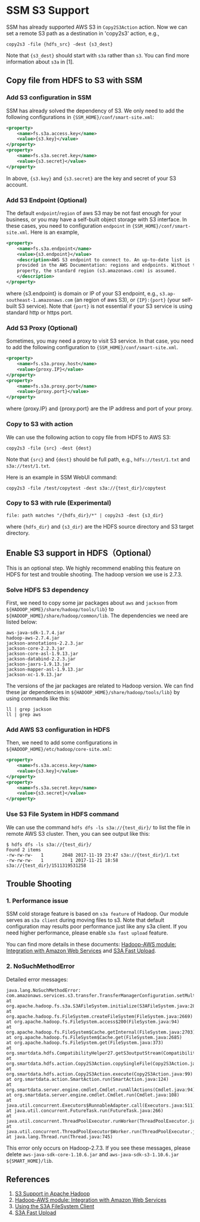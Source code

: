# SSM S3 Support

SSM has already supported AWS S3 in `Copy2S3Action` action. Now we can set a remote S3 path as a destination in 'copy2s3' action, e.g.,

```
copy2s3 -file {hdfs_src} -dest {s3_dest}
```

Note that `{s3_dest}` should start with `s3a` rather than `s3`. You can find more information about `s3a` in [1].

## Copy file from HDFS to S3 with SSM

### Add S3 configuration in SSM

SSM has already solved the dependency of S3. We only need to add the following configurations in `{SSM_HOME}/conf/smart-site.xml`:

```xml
<property>
    <name>fs.s3a.access.key</name>
    <value>{s3.key}</value>
</property>
<property>
    <name>fs.s3a.secret.key</name>
    <value>{s3.secret}</value>
</property>
```

In above, `{s3.key}` and `{s3.secret}` are the key and secret of your S3 account.

### Add S3 Endpoint (Optional)

The default `endpoint`/`region` of aws S3 may be not fast enough for your business, or you may have a self-built object storage with S3 interface. In these cases, you need to configuration `endpoint` in `{SSM_HOME}/conf/smart-site.xml`. Here is an example,

```xml
<property>
    <name>fs.s3a.endpoint</name>
    <value>{s3.endpoint}</value>
    <description>AWS S3 endpoint to connect to. An up-to-date list is
    provided in the AWS Documentation: regions and endpoints. Without this
    property, the standard region (s3.amazonaws.com) is assumed.
    </description>
</property>
```

where {s3.endpoint} is domain or IP of your S3 endpoint, e.g., `s3.ap-southeast-1.amazonaws.com` (an region of aws S3), or `{IP}:{port}` (your self-built S3 service). Note that `{port}` is not essential if your S3 service is using standard http or https port.

### Add S3 Proxy (Optional)

Sometimes, you may need a proxy to visit S3 service. In that case, you need to add the following configuration to `{SSM_HOME}/conf/smart-site.xml`.

```xml
<property>
    <name>fs.s3a.proxy.host</name>
    <value>{proxy.IP}</value>
</property>
<property>
    <name>fs.s3a.proxy.port</name>
    <value>{proxy.port}</value>
</property>
```

where {proxy.IP} and {proxy.port} are the IP address and port of your proxy.

### Copy to S3 with action

We can use the following action to copy file from HDFS to AWS S3:

```shell
copy2s3 -file {src} -dest {dest}
```

Note that `{src}` and `{dest}` should be full path, e.g., `hdfs://test/1.txt` and `s3a://test/1.txt`.

Here is an example in SSM WebUI command:

```shell
copy2s3 -file /test/copytest -dest s3a://{test_dir}/copytest
```

### Copy to S3 with rule (Experimental)

```shell
file: path matches "/{hdfs_dir}/*" | copy2s3 -dest {s3_dir}
```

where `{hdfs_dir}` and `{s3_dir}` are the HDFS source directory and S3 target directory.

## Enable S3 support in HDFS（Optional）

This is an optional step. We highly recommend enabling this feature on HDFS for test and trouble shooting. The hadoop version we use is 2.7.3.

### Solve HDFS S3 dependency

First, we need to copy some jar packages about `aws` and `jackson` from `${HADOOP_HOME}/share/hadoop/tools/lib}` to `${HADOOP_HOME}/share/hadoop/common/lib`. The dependencies we need are listed below:

```
aws-java-sdk-1.7.4.jar
hadoop-aws-2.7.4.jar
jackson-annotations-2.2.3.jar
jackson-core-2.2.3.jar
jackson-core-asl-1.9.13.jar
jackson-databind-2.2.3.jar
jackson-jaxrs-1.9.13.jar
jackson-mapper-asl-1.9.13.jar
jackson-xc-1.9.13.jar
```

The versions of the jar packages are related to Hadoop version. We can find these jar dependencies in `${HADOOP_HOME}/share/hadoop/tools/lib}` by using commands like this:

```shell
ll | grep jackson
ll | grep aws
```

### Add AWS S3 configuration in HDFS

Then, we need to add some configurations in `${HADOOP_HOME}/etc/hadoop/core-site.xml`:

```xml
<property>
    <name>fs.s3a.access.key</name>
    <value>{s3.key}</value>
</property>
<property>
    <name>fs.s3a.secret.key</name>
    <value>{s3.secret}</value>
</property>
```

### Use S3 File System in HDFS command

We can use the command `hdfs dfs -ls s3a://{test_dir}/` to list the file in remote AWS S3 cluster. Then, you can see output like this:

```shell
$ hdfs dfs -ls s3a://{test_dir}/
Found 2 items
-rw-rw-rw-   1       2048 2017-11-19 23:47 s3a://{test_dir}/1.txt
-rw-rw-rw-   1          1 2017-11-21 18:58 s3a://{test_dir}/1511319531258
```

## Trouble Shooting

### 1. Performance issue
SSM cold storage feature is based on `s3a feature` of Hadoop. Our module serves as `s3a client` during moving files to s3. Note that default configuration may results poor performance just like any s3a client. If you need higher performance, please enable `s3a fast upload` feature.

You can find more details in these documents: [Hadoop-AWS module: Integration with Amazon Web Services](https://hadoop.apache.org/docs/current/hadoop-aws/tools/hadoop-aws/index.html) and [S3A Fast Upload](https://docs.hortonworks.com/HDPDocuments/HDP2/HDP-2.6.3/bk_cloud-data-access/content/s3a-fast-upload.html).

### 2. NoSuchMethodError
Detailed error messages:

```
java.lang.NoSuchMethodError: com.amazonaws.services.s3.transfer.TransferManagerConfiguration.setMultipartUploadThreshold(I)V
at org.apache.hadoop.fs.s3a.S3AFileSystem.initialize(S3AFileSystem.java:285)
at org.apache.hadoop.fs.FileSystem.createFileSystem(FileSystem.java:2669)
at org.apache.hadoop.fs.FileSystem.access$200(FileSystem.java:94)
at org.apache.hadoop.fs.FileSystem$Cache.getInternal(FileSystem.java:2703)
at org.apache.hadoop.fs.FileSystem$Cache.get(FileSystem.java:2685)
at org.apache.hadoop.fs.FileSystem.get(FileSystem.java:373)
at org.smartdata.hdfs.CompatibilityHelper27.getS3outputStream(CompatibilityHelper27.java:166)
at org.smartdata.hdfs.action.Copy2S3Action.copySingleFile(Copy2S3Action.java:130)
at org.smartdata.hdfs.action.Copy2S3Action.execute(Copy2S3Action.java:99)
at org.smartdata.action.SmartAction.run(SmartAction.java:124)
at org.smartdata.server.engine.cmdlet.Cmdlet.runAllActions(Cmdlet.java:94)
at org.smartdata.server.engine.cmdlet.Cmdlet.run(Cmdlet.java:108)
at java.util.concurrent.Executors$RunnableAdapter.call(Executors.java:511)
at java.util.concurrent.FutureTask.run(FutureTask.java:266)
at java.util.concurrent.ThreadPoolExecutor.runWorker(ThreadPoolExecutor.java:1142)
at java.util.concurrent.ThreadPoolExecutor$Worker.run(ThreadPoolExecutor.java:617)
at java.lang.Thread.run(Thread.java:745)
```
This error only occurs on Hadoop-2.7.3. If you see these messages, please delete `aws-java-sdk-core-1.10.6.jar` and `aws-java-sdk-s3-1.10.6.jar` `${SMART_HOME}/lib`.

## References

1. [S3 Support in Apache Hadoop](https://wiki.apache.org/hadoop/AmazonS3)
2. [Hadoop-AWS module: Integration with Amazon Web Services](https://hadoop.apache.org/docs/current/hadoop-aws/tools/hadoop-aws/index.html)
3. [Using the S3A FileSystem Client](https://hortonworks.github.io/hdp-aws/s3-s3aclient/index.html)
4. [S3A Fast Upload](https://docs.hortonworks.com/HDPDocuments/HDP2/HDP-2.6.3/bk_cloud-data-access/content/s3a-fast-upload.html)
